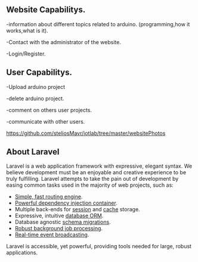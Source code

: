 


## Website Capabilitys.

-information about different topics related to arduino. (programming,how it works,what is it).

-Contact with the administrator of the website.

-Login/Register.






## User Capabilitys. 

-Upload arduino project

-delete arduino project.

-comment on others user projects.

-communicate with other users.


https://github.com/steliosMavr/iotlab/tree/master/websitePhotos

## About Laravel

Laravel is a web application framework with expressive, elegant syntax. We believe development must be an enjoyable and creative experience to be truly fulfilling. Laravel attempts to take the pain out of development by easing common tasks used in the majority of web projects, such as:

- [Simple, fast routing engine](https://laravel.com/docs/routing).
- [Powerful dependency injection container](https://laravel.com/docs/container).
- Multiple back-ends for [session](https://laravel.com/docs/session) and [cache](https://laravel.com/docs/cache) storage.
- Expressive, intuitive [database ORM](https://laravel.com/docs/eloquent).
- Database agnostic [schema migrations](https://laravel.com/docs/migrations).
- [Robust background job processing](https://laravel.com/docs/queues).
- [Real-time event broadcasting](https://laravel.com/docs/broadcasting).

Laravel is accessible, yet powerful, providing tools needed for large, robust applications.

